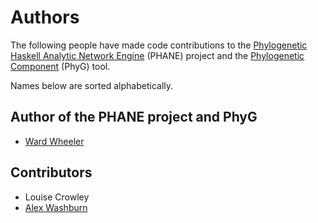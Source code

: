 # Authors

The following people have made code contributions to the [Phylogenetic Haskell Analytic Network Engine][PHANE-ref] (PHANE) project and the [Phylogenetic Component][PhyG-ref] (PhyG) tool.

Names below are sorted alphabetically.

## Author of the PHANE project and PhyG

  * [Ward Wheeler][PI-ref]

## Contributors

  * Louise Crowley
  * [Alex Washburn](https://recursion.ninja)

[PHANE-ref]: https://github.com/amnh/PhyGraph
[PhyG-ref]: https://github.com/amnh/PhyGraph/tree/main/pkg/PhyGraph
[PI-ref]:  https://www.amnh.org/research/staff-directory/ward-wheeler